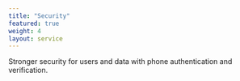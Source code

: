 ```yaml
---
title: "Security"
featured: true
weight: 4
layout: service
---
```


Stronger security for users and data with phone authentication and verification.
